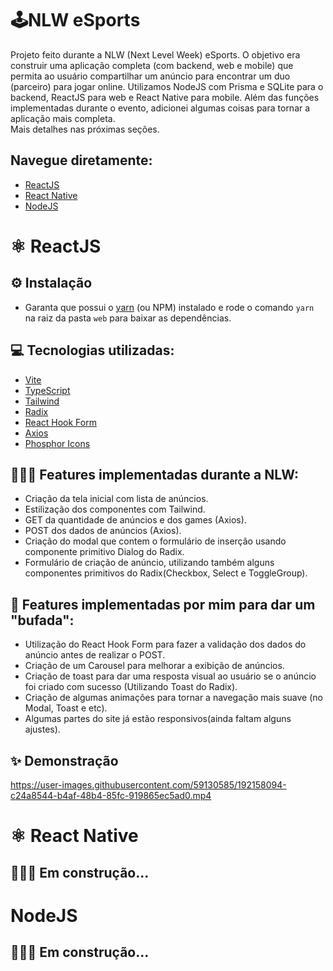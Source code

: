 # 🕹️NLW eSports

Projeto feito durante a NLW (Next Level Week) eSports. O objetivo era construir uma aplicação completa (com backend, web e mobile) que permita ao usuário compartilhar um anúncio para encontrar um duo (parceiro) para jogar online. Utilizamos NodeJS com Prisma e SQLite para o backend, ReactJS para web e React Native para mobile. Além das funções implementadas durante o evento, adicionei algumas coisas para tornar a aplicação mais completa. \
Mais detalhes nas próximas seções.

## Navegue diretamente:

- [ReactJS](#%EF%B8%8F-reactjs)
- [React Native](#%EF%B8%8F-react-native)
- [NodeJS](#nodejs)

# ⚛️ ReactJS

## ⚙️ Instalação

- Garanta que possui o [yarn](https://yarnpkg.com/) (ou NPM) instalado e rode o comando `yarn` na raiz da pasta `web` para baixar as dependências.

## 💻 Tecnologias utilizadas:

- [Vite](https://vitejs.dev/)
- [TypeScript](https://www.typescriptlang.org/)
- [Tailwind](https://tailwindcss.com/)
- [Radix](https://www.radix-ui.com/)
- [React Hook Form](https://react-hook-form.com/)
- [Axios](https://axios-http.com/ptbr/docs/intro)
- [Phosphor Icons](https://phosphoricons.com/)

## 👨🏽‍💻 Features implementadas durante a NLW:

- Criação da tela inicial com lista de anúncios.
- Estilização dos componentes com Tailwind.
- GET da quantidade de anúncios e dos games (Axios).
- POST dos dados de anúncios (Axios).
- Criação do modal que contem o formulário de inserção usando componente primitivo Dialog do Radix.
- Formulário de criação de anúncio, utilizando também alguns componentes primitivos do Radix(Checkbox, Select e ToggleGroup).

## 🦾 Features implementadas por mim para dar um "bufada":

- Utilização do React Hook Form para fazer a validação dos dados do anúncio antes de realizar o POST.
- Criação de um Carousel para melhorar a exibição de anúncios.
- Criação de toast para dar uma resposta visual ao usuário se o anúncio foi criado com sucesso (Utilizando Toast do Radix).
- Criação de algumas animações para tornar a navegação mais suave (no Modal, Toast e etc).
- Algumas partes do site já estão responsivos(ainda faltam alguns ajustes).

## ✨ Demonstração
https://user-images.githubusercontent.com/59130585/192158094-c24a8544-b4af-48b4-85fc-919865ec5ad0.mp4


# ⚛️ React Native

## 🚧🚧🚧 Em construção...

# NodeJS

## 🚧🚧🚧 Em construção...
